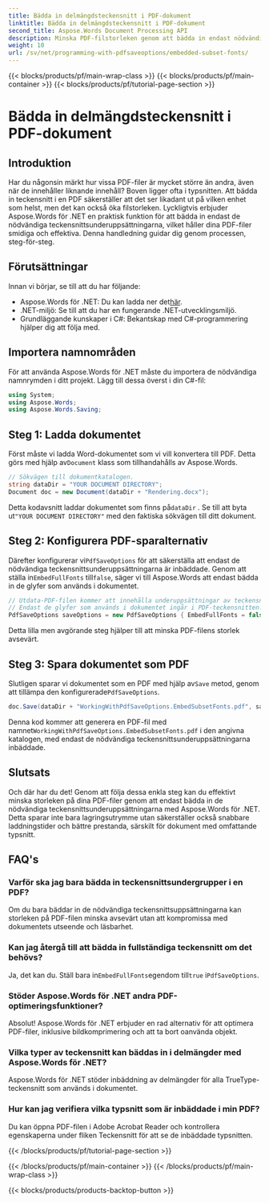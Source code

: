```yaml
---
title: Bädda in delmängdsteckensnitt i PDF-dokument
linktitle: Bädda in delmängdsteckensnitt i PDF-dokument
second_title: Aspose.Words Document Processing API
description: Minska PDF-filstorleken genom att bädda in endast nödvändiga teckensnittsundergrupper med Aspose.Words för .NET. Följ vår steg-för-steg-guide för att optimera dina PDF-filer effektivt.
weight: 10
url: /sv/net/programming-with-pdfsaveoptions/embedded-subset-fonts/
---
```


{{< blocks/products/pf/main-wrap-class >}}
{{< blocks/products/pf/main-container >}}
{{< blocks/products/pf/tutorial-page-section >}}

# Bädda in delmängdsteckensnitt i PDF-dokument

## Introduktion

Har du någonsin märkt hur vissa PDF-filer är mycket större än andra, även när de innehåller liknande innehåll? Boven ligger ofta i typsnitten. Att bädda in teckensnitt i en PDF säkerställer att det ser likadant ut på vilken enhet som helst, men det kan också öka filstorleken. Lyckligtvis erbjuder Aspose.Words för .NET en praktisk funktion för att bädda in endast de nödvändiga teckensnittsunderuppsättningarna, vilket håller dina PDF-filer smidiga och effektiva. Denna handledning guidar dig genom processen, steg-för-steg.

## Förutsättningar

Innan vi börjar, se till att du har följande:

-  Aspose.Words för .NET: Du kan ladda ner det[här](https://releases.aspose.com/words/net/).
- .NET-miljö: Se till att du har en fungerande .NET-utvecklingsmiljö.
- Grundläggande kunskaper i C#: Bekantskap med C#-programmering hjälper dig att följa med.

## Importera namnområden

För att använda Aspose.Words för .NET måste du importera de nödvändiga namnrymden i ditt projekt. Lägg till dessa överst i din C#-fil:

```csharp
using System;
using Aspose.Words;
using Aspose.Words.Saving;
```

## Steg 1: Ladda dokumentet

 Först måste vi ladda Word-dokumentet som vi vill konvertera till PDF. Detta görs med hjälp av`Document` klass som tillhandahålls av Aspose.Words.

```csharp
// Sökvägen till dokumentkatalogen.
string dataDir = "YOUR DOCUMENT DIRECTORY";
Document doc = new Document(dataDir + "Rendering.docx");
```

 Detta kodavsnitt laddar dokumentet som finns på`dataDir` . Se till att byta ut`"YOUR DOCUMENT DIRECTORY"` med den faktiska sökvägen till ditt dokument.

## Steg 2: Konfigurera PDF-sparalternativ

 Därefter konfigurerar vi`PdfSaveOptions` för att säkerställa att endast de nödvändiga teckensnittsunderuppsättningarna är inbäddade. Genom att ställa in`EmbedFullFonts` till`false`, säger vi till Aspose.Words att endast bädda in de glyfer som används i dokumentet.

```csharp
// Utdata-PDF-filen kommer att innehålla underuppsättningar av teckensnitten i dokumentet.
// Endast de glyfer som används i dokumentet ingår i PDF-teckensnitten.
PdfSaveOptions saveOptions = new PdfSaveOptions { EmbedFullFonts = false };
```

Detta lilla men avgörande steg hjälper till att minska PDF-filens storlek avsevärt.

## Steg 3: Spara dokumentet som PDF

 Slutligen sparar vi dokumentet som en PDF med hjälp av`Save` metod, genom att tillämpa den konfigurerade`PdfSaveOptions`.

```csharp
doc.Save(dataDir + "WorkingWithPdfSaveOptions.EmbedSubsetFonts.pdf", saveOptions);
```

 Denna kod kommer att generera en PDF-fil med namnet`WorkingWithPdfSaveOptions.EmbedSubsetFonts.pdf` i den angivna katalogen, med endast de nödvändiga teckensnittsunderuppsättningarna inbäddade.

## Slutsats

Och där har du det! Genom att följa dessa enkla steg kan du effektivt minska storleken på dina PDF-filer genom att endast bädda in de nödvändiga teckensnittsunderuppsättningarna med Aspose.Words för .NET. Detta sparar inte bara lagringsutrymme utan säkerställer också snabbare laddningstider och bättre prestanda, särskilt för dokument med omfattande typsnitt.

## FAQ's

### Varför ska jag bara bädda in teckensnittsundergrupper i en PDF?
Om du bara bäddar in de nödvändiga teckensnittsuppsättningarna kan storleken på PDF-filen minska avsevärt utan att kompromissa med dokumentets utseende och läsbarhet.

### Kan jag återgå till att bädda in fullständiga teckensnitt om det behövs?
 Ja, det kan du. Ställ bara in`EmbedFullFonts`egendom till`true` i`PdfSaveOptions`.

### Stöder Aspose.Words för .NET andra PDF-optimeringsfunktioner?
Absolut! Aspose.Words för .NET erbjuder en rad alternativ för att optimera PDF-filer, inklusive bildkomprimering och att ta bort oanvända objekt.

### Vilka typer av teckensnitt kan bäddas in i delmängder med Aspose.Words för .NET?
Aspose.Words för .NET stöder inbäddning av delmängder för alla TrueType-teckensnitt som används i dokumentet.

### Hur kan jag verifiera vilka typsnitt som är inbäddade i min PDF?
Du kan öppna PDF-filen i Adobe Acrobat Reader och kontrollera egenskaperna under fliken Teckensnitt för att se de inbäddade typsnitten.

{{< /blocks/products/pf/tutorial-page-section >}}

{{< /blocks/products/pf/main-container >}}
{{< /blocks/products/pf/main-wrap-class >}}

{{< blocks/products/products-backtop-button >}}
